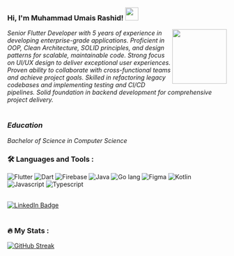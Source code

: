 ### Hi, I'm Muhammad Umais Rashid! <img src="https://media.giphy.com/media/hvRJCLFzcasrR4ia7z/giphy.gif" width="30px"/>

<img align='right' src="https://media.giphy.com/media/M9gbBd9nbDrOTu1Mqx/giphy.gif" width="125">

<p>
  <em>
Senior Flutter Developer with 5 years of experience in developing enterprise-grade applications. Proficient in OOP,
Clean Architecture, SOLID principles, and design patterns for scalable, maintainable code. Strong focus on UI/UX
design to deliver exceptional user experiences. Proven ability to collaborate with cross-functional teams and achieve
project goals. Skilled in refactoring legacy codebases and implementing testing and CI/CD pipelines. Solid foundation in
backend development for comprehensive project delivery.
     <br>
     </br>
</p>
    
### Education 
<p>
     Bachelor of Science in Computer Science
     </br>
  
  </em>
</p>


### :hammer_and_wrench: Languages and Tools :
<p align="left">
  <img src="https://img.icons8.com/color/48/7950F2/flutter.png" alt="Flutter" />
  <img src="https://img.icons8.com/color/48/000000/dart.png" alt="Dart" />
  <img src="https://img.icons8.com/color/48/000000/firebase.png" alt="Firebase"/>
  <img src="https://img.icons8.com/fluency/48/000000/java-coffee-cup-logo.png" alt="Java" />
  <img src="https://img.icons8.com/color/48/000000/golang.png" alt="Go lang" />
  <img src="https://img.icons8.com/color/48/000000/figma--v1.png"" alt="Figma" />
  <img src="https://img.icons8.com/color/48/000000/kotlin.png"" alt="Kotlin" />
  <img src="https://img.icons8.com/color/48/000000/javascript.png"" alt="Javascript" />
  <img src="https://img.icons8.com/color/48/000000/typescript.png"" alt="Typescript" />



</p>

<br />

<div align="left">
  <a href="linkedin.com/in/muhammad-umais-rashid-a574a01b2">
    <img src="https://img.shields.io/badge/LinkedIn-blue?style=for-the-badge&logo=linkedin&logoColor=white" alt="LinkedIn Badge"/>
  </a>
</div>

<div align="left">
  <img src="https://komarev.com/ghpvc/?username=umaisqureshi&style=flat-square&color=blue" alt=""/>
</div>

<br />

### :fire: My Stats :
[![GitHub Streak](http://github-readme-streak-stats.herokuapp.com?user=umaisqureshi&theme=dark&hide_border=true)](https://git.io/streak-stats)
